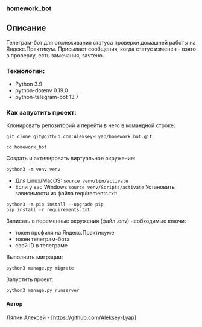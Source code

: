 ### homework_bot

## Описание
Телеграм-бот для отслеживания статуса проверки домашней работы на Яндекс.Практикум.
Присылает сообщения, когда статус изменен - взято в проверку, есть замечания, зачтено.

### Технологии:
- Python 3.9
- python-dotenv 0.19.0
- python-telegram-bot 13.7

### Как запустить проект:

Клонировать репозиторий и перейти в него в командной строке:
```
git clone git@github.com:Aleksey-Lyap/homework_bot.git
```
```
cd homework_bot
```
Cоздать и активировать виртуальное окружение:
```
python3 -m venv venv
```
* Для Linux/MacOS: `source venv/bin/activate`
* Если у вас Windows `source venv/Scripts/activate`
Установить зависимости из файла requirements.txt:
```
python3 -m pip install --upgrade pip
pip install -r requirements.txt
```
Записать в переменные окружения (файл .env) необходимые ключи:
- токен профиля на Яндекс.Практикуме
- токен телеграм-бота
- свой ID в телеграме

Выполнить миграции:
```
python3 manage.py migrate
```
Запустить проект:
```
python3 manage.py runserver
```
#### Автор

Ляпин Алексей - [https://github.com/Aleksey-Lyap]
